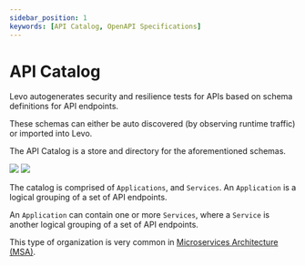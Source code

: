 ```yaml
---
sidebar_position: 1
keywords: [API Catalog, OpenAPI Specifications]
---
```


# API Catalog
Levo autogenerates security and resilience tests for APIs based on schema definitions for API endpoints.

These schemas can either be auto discovered (by observing runtime traffic) or imported into Levo.

The API Catalog is a store and directory for the aforementioned schemas. 

![](../../../assets/api-catalog-structure-1.svg)
![](../../../assets/api-catalog-structure-2.svg)

The catalog is comprised of `Applications`, and `Services`. An `Application` is a logical grouping of a set of API endpoints.

An `Application` can contain one or more `Services`, where a `Service` is another logical grouping of a set of API endpoints.

This type of organization is very common in [Microservices Architecture (MSA)][msa].

[msa]: https://aws.amazon.com/microservices/

